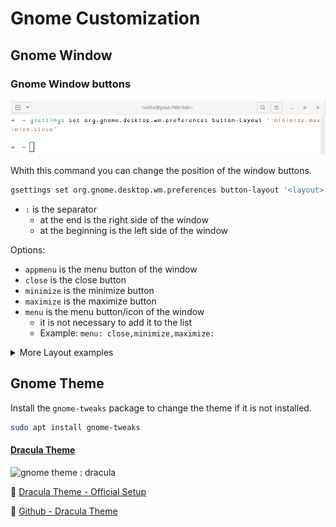 # Gnome Customization

## Gnome Window

### Gnome Window buttons

![gnome buttons : right - all](./Media/window_buttons/gnome-right-buttons-all.png)

Whith this command you can change the position of the window buttons.

```bash
gsettings set org.gnome.desktop.wm.preferences button-layout '<layout>'
```

- `:` is the separator
  - at the end is the right side of the window
  - at the beginning is the left side of the window

Options:
- `appmenu` is the menu button of the window
- `close` is the close button
- `minimize` is the minimize button
- `maximize` is the maximize button
- `menu` is the menu button/icon of the window
  - it is not necessary to add it to the list
  - Example: `menu: close,minimize,maximize:`

<details>
<summary>More Layout examples</summary>

- `close,minimize,maximize:appmenu` is the left button with the appmenu button at right
  ![gnome-left-buttons-right-appmenu](./Media/window_buttons/gnome-left-buttons-right-appmenu.png)
- `menu:minimize,maximize,close` is the menu button at left and the buttons at right
  ![gnome-left-menu-right-buttons](./Media/window_buttons/gnome-left-menu-right-buttons.png)

</details>

## Gnome Theme

Install the `gnome-tweaks` package to change the theme if it is not installed.

```bash
sudo apt install gnome-tweaks
```

#### [Dracula Theme](https://draculatheme.com/gtk)

![gnome theme : dracula](https://images.pling.com/img/00/00/36/61/48/1687249/dracula.png)

🔗 [Dracula Theme - Official Setup](https://draculatheme.com/gtk)

🔗 [Github - Dracula Theme](https://github.com/dracula/gtk)

